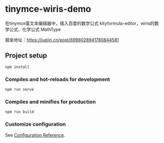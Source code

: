 # tinymce-wiris-demo
在tinymce富文本编辑器中，插入百度的数学公式 kityformula-editor，wiris的数学公式、化学公式 MathType

掘金地址：https://juejin.cn/post/6998028941780844581

## Project setup
```
npm install
```

### Compiles and hot-reloads for development
```
npm run serve
```

### Compiles and minifies for production
```
npm run build
```

### Customize configuration
See [Configuration Reference](https://cli.vuejs.org/config/).
